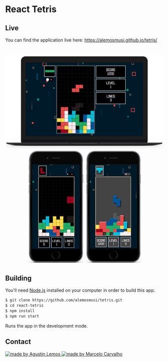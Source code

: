 # React Tetris


## Live

You can find the application live here:
https://alemosmusi.github.io/tetris/

<h1 align="center">
  <img alt="React tetris desktop" title="#React tetris desktop" src="./assets/react-tetris-desktop-1.png" />
  <img width="35%" alt="React tetris mobile 2" title="#React tetris mobile 2" src="./assets/react-tetris-mobile-2.png" />
  <img width="35%" alt="React tetris mobile 1" title="#React tetris mobile 1" src="./assets/react-tetris-mobile-1.png" />
</h1>

## Building

You'll need [Node.js](https://nodejs.org) installed on your computer in order to build this app.

```bash
$ git clone https://github.com/alemosmusi/tetris.git
$ cd react-tetris
$ npm install
$ npm run start
```

Runs the app in the development mode.<br/>

## Contact

<a href="https://github.com/alemosmusi">
  <img alt="made by Agustin Lemos" src="https://img.shields.io/badge/made%20by-Agustin Lemos-%237519C1">
</a>
<a href="mailto:alemosmusi@gmail.com">
  <img alt="made by Marcelo Carvalho" src="https://img.shields.io/badge/-alemosmusi@gmail.com-c14438?style=flat-square&logo=Gmail&logoColor=white&link=mailto:alemosmusi@gmail.com" />
</a>
